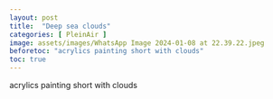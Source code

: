 ```yaml
---
layout: post
title:  "Deep sea clouds"
categories: [ PleinAir ]
image: assets/images/WhatsApp Image 2024-01-08 at 22.39.22.jpeg
beforetoc: "acrylics painting short with clouds"
toc: true
---
```


acrylics painting short with clouds